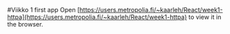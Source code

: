 #Viikko 1 first app
Open [https://users.metropolia.fi/~kaarleh/React/week1-httpa](https://users.metropolia.fi/~kaarleh/React/week1-httpa) to view it in the browser.
